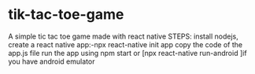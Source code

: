 # tik-tac-toe-game
A simple tic tac toe game made with react native 
STEPS:
install nodejs,
create a react native app:-npx react-native init app
copy the code of the app.js file
run the app using npm start or [npx react-native run-android ]if you have android emulator


